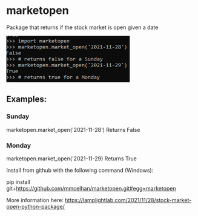# marketopen
Package that returns if the stock market is open given a date

![image of usage](https://github.com/mmcelhan/marketopen/blob/main/image/market_open_usage.png)

## Examples:

### Sunday
marketopen.market_open('2021-11-28')
Returns False

### Monday
marketopen.market_open('2021-11-29)
Returns True

Install from github with the following command (Windows):

pip install git+https://github.com/mmcelhan/marketopen.git#egg=marketopen


More information here:
https://lamplightlab.com/2021/11/28/stock-market-open-python-package/
